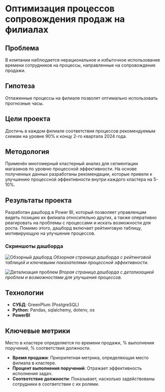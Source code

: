 # Оптимизация процессов сопровождения продаж на филиалах

## Проблема
В компании наблюдается нерациональное и избыточное использование времени сотрудников на процессы, направленные на сопровождение продажи. 

## Гипотеза
Отлаженные процессы на филиале позволят оптимально использовать прогнозные часы.

## Цели проекта
Достичь в каждом филиале соответствия процессов рекомендуемым схемам на уровне 90% к концу 2-го квартала 2024 года.

## Методология
Применён многомерный кластерный анализ для сегментации магазинов по уровню процессной эффективности. На основе полученных данных разработаны рекомендации, которые привели к улучшению процессной эффективности внутри каждого кластера на 5-10%.

## Результаты проекта
Разработан дашборд в Power BI, который позволяет управленцам видеть позицию их филиала относительно других, а также оперативно реагировать на проблемы с процессами и искать возможности для роста. Помимо этого, дашборд включает рейтинговую таблицу, мотивирующую на улучшение процессов.

### Скриншоты дашборда
![Обзорный дашборд](Rating.png)
*Обзорная страница дашборда с рейтинговой таблицей и ключевыми показателями процессной эффективности.*

![Детализация проблем](Detailing.png)
*Вторая страница дашборда с детализацией проблем и возможностями для улучшения процессов.*

## Технологии
- **СУБД**: GreenPlum (PostgreSQL)
- **Python**: Pandas, sqlalchemy, dotenv, os
- **PowerBI**

## Ключевые метрики
Место в кластере определяется по времени продажи, % выполнения поручений, % соответствия должности.
- **Время продажи**: Приоритетная метрика, определяющая место филиала в кластере.
- **Процент выполнения поручений**: Отражает эффективность исполнения задач.
- **Соответствие должности**: Показывает, насколько задействованы сотрудники в соответствии с их ролями.

